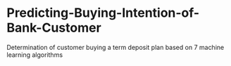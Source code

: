 # Predicting-Buying-Intention-of-Bank-Customer
Determination of customer buying a term deposit plan based on 7 machine learning algorithms
